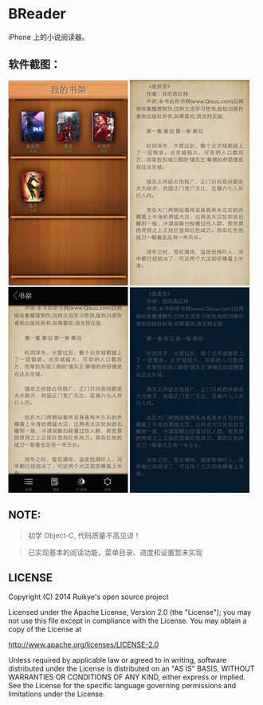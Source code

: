 BReader
=======

iPhone 上的小说阅读器。

软件截图：
---

![bookself](doc/bookself.png) ![nightmode](doc/bookdaymode.png)
![bookself](doc/bookmenu.png) ![nightmode](doc/booknightmode.png)

NOTE:
---
>初学 Object-C, 代码质量不高见谅！

>已实现基本的阅读功能，菜单目录、进度和设置暂未实现


LICENSE
---

Copyright (C) 2014 Ruikye's open source project

Licensed under the Apache License, Version 2.0 (the "License");
you may not use this file except in compliance with the License.
You may obtain a copy of the License at

http://www.apache.org/licenses/LICENSE-2.0

Unless required by applicable law or agreed to in writing, software
distributed under the License is distributed on an "AS IS" BASIS,
WITHOUT WARRANTIES OR CONDITIONS OF ANY KIND, either
express or implied. See the License for the specific language 
governing permissions and limitations under the License.